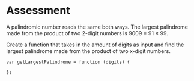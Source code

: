 # Assessment

A palindromic number reads the same both ways. The largest palindrome made from the product of two 2-digit numbers is 9009 = 91 × 99.

Create a function that takes in the amount of digits as input and find the largest palindrome made from the product of two x-digit numbers.

```
var getLargestPalindrome = function (digits) {

};
```
